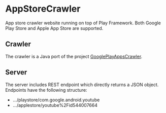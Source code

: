 # AppStoreCrawler
App store crawler website running on top of Play Framework.
Both Google Play Store and Apple App Store are supported.

## Crawler
The crawler is a Java port of the project [GooglePlayAppsCrawler](https://github.com/MarcelloLins/GooglePlayAppsCrawler).

## Server
The server includes REST endpoint which directly returns a JSON object. 
Endpoints have the following structure:
* .../playstore/com.google.android.youtube 
* .../applestore/youtube%2Fid544007664
